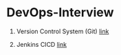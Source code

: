 # DevOps-Interview

1. Version Control System (Git)
[link](https://github.com/Prakhar4444/Final_Project_SCM)

2. Jenkins CICD [link](https://github.com/Prakhar4444/CICD-LAB-FILE-FOLDERS/tree/master/R171218074)
